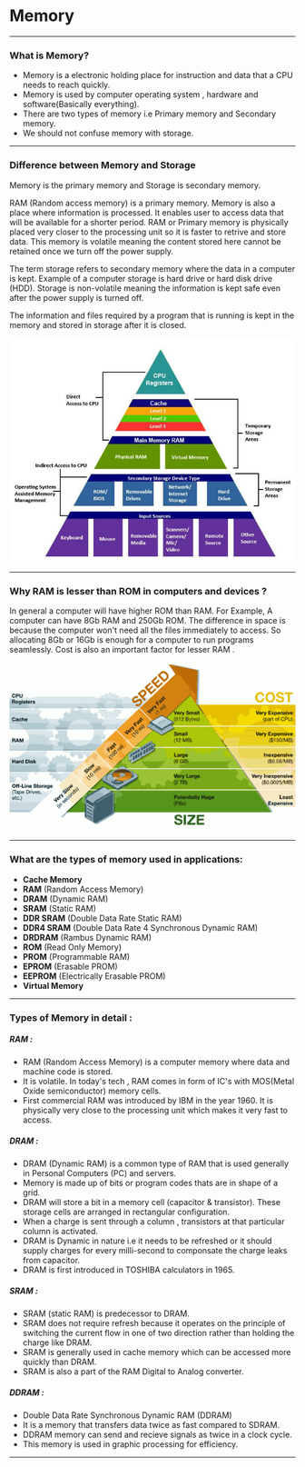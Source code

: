 # **Memory**
----------------------------
### What is Memory? 

- Memory is a electronic holding place for instruction and data that a CPU needs to reach quickly. 
- Memory is used by computer operating system , hardware and software(Basically everything). 
- There are two types of memory i.e Primary memory and Secondary memory.  
- We should not confuse memory with storage.
----------------------------
### Difference between Memory and Storage

Memory is the primary memory and Storage is secondary memory. 

RAM (Random access memory) is a primary memory. Memory is also a place where information is processed. It enables user to access data that will be available for a shorter period. RAM or Primary memory is physically placed very closer to the processing unit so it is faster to retrive and store data. This memory is volatile meaning the content stored here cannot be retained once we turn off the power supply. 

The term storage refers to secondary memory where the data in a computer is kept. Example of a computer storage is hard drive or hard disk drive (HDD). Storage is non-volatile meaning the information is kept safe even after the power supply is turned off. 

The information and files required by a program that is running is kept in the memory and stored in storage after it is closed.

![Memory Architecture](../data/Memory1.jpg)

-----------------------------
### Why RAM is lesser than ROM in computers and devices ? 

In general a computer will have higher ROM than RAM. For Example, A computer can have 8Gb RAM and 250Gb ROM. The difference in space is because the computer won't need all the files immediately to access. So allocating 8Gb or 16Gb is enough for a computer to run programs seamlessly. Cost is also an important factor for lesser RAM . 

![Cost and speed](../data/Memory2.png)

-----------------------------
### What are the types of memory used in applications: 

- **Cache Memory**
- **RAM**         (Random Access Memory)
- **DRAM**        (Dynamic RAM)
- **SRAM**        (Static RAM)
- **DDR SRAM**    (Double Data Rate Static RAM)
- **DDR4 SRAM**   (Double Data Rate 4 Synchronous Dynamic RAM)
- **DRDRAM**      (Rambus Dynamic RAM)
- **ROM**         (Read Only Memory)
- **PROM**        (Programmable RAM)
- **EPROM**       (Erasable PROM)
- **EEPROM**      (Electrically Erasable PROM)
- **Virtual Memory**
------------------------------
### Types of Memory in detail : 

##### RAM : 

- RAM (Random Access Memory) is a computer memory where data and machine code is stored. 
- It is volatile. In today's tech , RAM comes in form of IC's with MOS(Metal Oxide semiconductor) memory cells. 
- First commercial RAM was introduced by IBM in the year 1960. It is physically very close to the processing unit which makes it very fast to access. 

##### DRAM :

- DRAM (Dynamic RAM) is a common type of RAM that is used generally in Personal Computers (PC) and servers.
- Memory is made up of bits or program codes thats are in shape of a grid. 
- DRAM will store a bit in a memory cell (capacitor & transistor). These storage cells are arranged in rectangular configuration.
- When a charge is sent through a column , transistors at that particular column is activated.
- DRAM is Dynamic in nature i.e it needs to be refreshed or it should supply charges for every milli-second to componsate the charge leaks from capacitor. 
- DRAM is first introduced in TOSHIBA calculators in 1965. 

##### SRAM : 
- SRAM (static RAM) is predecessor to DRAM. 
- SRAM does not require refresh because it operates on the principle of switching the current flow in one of two direction rather than holding the charge like DRAM.
- SRAM is generally used in cache memory which can be accessed more quickly than DRAM.
- SRAM is also a part of the RAM Digital to Analog converter.

##### DDRAM : 
- Double Data Rate Synchronous Dynamic RAM (DDRAM)
- It is a memory that transfers data twice as fast compared to SDRAM. 
- DDRAM memory can send and recieve signals as twice in a clock cycle. 
- This memory is used in graphic processing for efficiency.

-------------------------------
  
